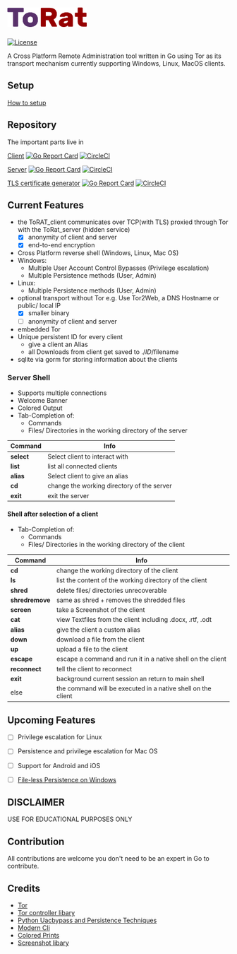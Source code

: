 # <img src="./ToRat_Logo.png" width="180px"> 
<a href="https://unlicense.org/">![License](https://img.shields.io/github/license/lu4p/ToRat.svg)</a>

A Cross Platform Remote Administration tool written in Go using Tor as its transport mechanism
currently supporting Windows, Linux, MacOS clients.

## Setup
[How to setup](https://github.com/lu4p/ToRAT/wiki/Setup)

## Repository
The important parts live in

[Client](https://github.com/lu4p/ToRat_client)
[![Go Report Card](https://goreportcard.com/badge/github.com/lu4p/ToRat_client)](https://goreportcard.com/report/github.com/lu4p/ToRat_client)
[![CircleCI](https://circleci.com/gh/lu4p/ToRat_client.svg?style=svg)](https://circleci.com/gh/lu4p/ToRat_client)

[Server](https://github.com/lu4p/ToRat_server)
[![Go Report Card](https://goreportcard.com/badge/github.com/lu4p/ToRat_server)](https://goreportcard.com/report/github.com/lu4p/ToRat_server)
[![CircleCI](https://circleci.com/gh/lu4p/ToRat_server.svg?style=svg)](https://circleci.com/gh/lu4p/ToRat_server)

[TLS certificate generator](https://github.com/lu4p/genCert)
[![Go Report Card](https://goreportcard.com/badge/github.com/lu4p/genCert)](https://goreportcard.com/report/github.com/lu4p/genCert)
[![CircleCI](https://circleci.com/gh/lu4p/genCert.svg?style=svg)](https://circleci.com/gh/lu4p/genCert)


## Current Features
- the ToRAT_client communicates over TCP(with TLS) proxied through Tor with the ToRat_server (hidden service)
	- [x] anonymity of client and server
	- [x] end-to-end encryption
- Cross Platform reverse shell (Windows, Linux, Mac OS)
- Windows:
	- Multiple User Account Control Bypasses (Privilege escalation)
	- Multiple Persistence methods (User, Admin)
- Linux:
	- Multiple Persistence methods (User, Admin)
- optional transport without Tor e.g. Use Tor2Web, a DNS Hostname or public/ local IP
	- [x] smaller binary
	- [ ] anonymity of client and server
- embedded Tor
- Unique persistent ID for every client
	- give a client an Alias
	- all Downloads from client get saved to ./$ID/$filename
- sqlite via gorm for storing information about the clients

### Server Shell
- Supports multiple connections
- Welcome Banner
- Colored Output
- Tab-Completion of:
  - Commands
  - Files/ Directories in the working directory of the server

Command | Info
--- | ---
**select** |  Select client to interact with
**list** |  list all connected clients
**alias** |  Select client to give an alias
**cd** |  change the working directory of the server
**exit** | exit the server

#### Shell after selection of a client
- Tab-Completion of:
  - Commands
  - Files/ Directories in the working directory of the client

Command | Info
--- | ---
**cd** | change the working directory of the client
**ls** | list the content of the working directory of the client
**shred** | delete files/ directories unrecoverable
**shredremove** | same as shred + removes the shredded files
**screen** | take a Screenshot of the client
**cat** | view Textfiles from the client including .docx, .rtf, .odt
**alias** | give the client a custom alias
**down** | download a file from the client
**up** | upload a file to the client
**escape** | escape a command and run it in a native shell on the client
**reconnect** | tell the client to reconnect
**exit** | background current session an return to main shell
else  | the command will be executed in a native shell on the client

## Upcoming Features
- [ ] Privilege escalation for Linux
- [ ] Persistence and privilege escalation for Mac OS
- [ ] Support for Android and iOS
- [ ] [File-less Persistence on Windows](https://github.com/ewhitehats/InvisiblePersistence)


## DISCLAIMER
USE FOR EDUCATIONAL PURPOSES ONLY

## Contribution
All contributions are welcome you don't need to be an expert in Go to contribute.

## Credits
- [Tor](https://www.torproject.org/)
- [Tor controller libary](https://github.com/cretz/bine)
- [Python Uacbypass and Persistence Techniques](https://github.com/rootm0s/WinPwnage)
- [Modern Cli](https://github.com/abiosoft/ishell)
- [Colored Prints](https://github.com/fatih/color)
- [Screenshot libary](https://github.com/vova616/screenshot)
